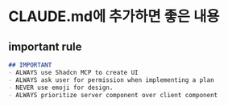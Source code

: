 # CLAUDE.md에 추가하면 좋은 내용

## important rule

```markdown
## IMPORTANT
- ALWAYS use Shadcn MCP to create UI
- ALWAYS ask user for permission when implementing a plan
- NEVER use emoji for design.
- ALWAYS prioritize server component over client component
```